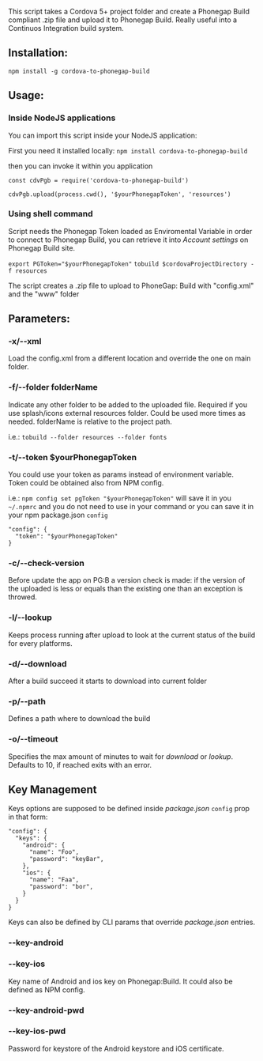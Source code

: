 This script takes a Cordova 5+ project folder and create a Phonegap Build compliant .zip file and upload it to Phonegap Build.
Really useful into a Continuos Integration build system.

## Installation:
`npm install -g cordova-to-phonegap-build`

## Usage:

### Inside NodeJS applications
You can import this script inside your NodeJS application:

First you need it installed locally:
`npm install cordova-to-phonegap-build`

then you can invoke it within you application

```
const cdvPgb = require('cordova-to-phonegap-build')

cdvPgb.upload(process.cwd(), '$yourPhonegapToken', 'resources')
```

### Using shell command

Script needs the Phonegap Token loaded as Enviromental Variable in order to connect to Phonegap Build, you can retrieve it into _Account settings_ on Phonegap Build site.

`export PGToken="$yourPhonegapToken"`
`tobuild $cordovaProjectDirectory -f resources`

The script creates a .zip file to upload to PhoneGap: Build with "config.xml" and the "www" folder


## Parameters:

### -x/--xml
Load the config.xml from a different location and override the one on main folder.

### -f/--folder folderName
Indicate any other folder to be added to the uploaded file. Required if you use splash/icons external resources folder.
Could be used more times as needed. folderName is relative to the project path.

i.e.: `tobuild --folder resources --folder fonts`

### -t/--token $yourPhonegapToken
You could use your token as params instead of environment variable.  
Token could be obtained also from NPM config.

i.e.: `npm config set pgToken "$yourPhonegapToken"`
will save it in you `~/.npmrc` and you do not need to use in your command or you can save it in your npm package.json `config`
```
"config": {
  "token": "$yourPhonegapToken"
}
```

### -c/--check-version
Before update the app on PG:B a version check is made: if the version of the uploaded is less or equals than the existing one than an exception is throwed.

### -l/--lookup
Keeps process running after upload to look at the current status of the build for every platforms.

### -d/--download
After a build succeed it starts to download into current folder

### -p/--path
Defines a path where to download the build

### -o/--timeout
Specifies the max amount of minutes to wait for _download_ or _lookup_. Defaults to 10, if reached exits with an error.


## Key Management

Keys options are supposed to be defined inside _package.json_ `config` prop in that form:
```
"config": {
  "keys": {
    "android": {
      "name": "Foo",
      "password": "keyBar",
    },
    "ios": {
      "name": "Faa",
      "password": "bor",
    }
  }
}
```

Keys can also be defined by CLI params that override _package.json_ entries.

### --key-android
### --key-ios
Key name of Android and ios key on Phonegap:Build.
It could also be defined as NPM config.

### --key-android-pwd
### --key-ios-pwd
Password for keystore of the Android keystore and iOS certificate.